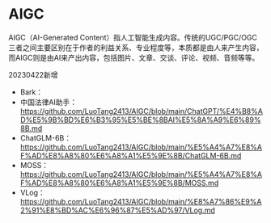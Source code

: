 # AIGC

AIGC（AI-Generated Content）指人工智能生成内容。传统的UGC/PGC/OGC三者之间主要区别在于作者的利益关系、专业程度等，本质都是由人来产生内容，而AIGC则是由AI来产出内容，包括图片、文章、交谈、评论、视频、音频等等。



20230422新增
- Bark：
- 中国法律AI助手：https://github.com/LuoTang2413/AIGC/blob/main/ChatGPT/%E4%B8%AD%E5%9B%BD%E6%B3%95%E5%BE%8BAI%E5%8A%A9%E6%89%8B.md
- ChatGLM-6B：https://github.com/LuoTang2413/AIGC/blob/main/%E5%A4%A7%E8%AF%AD%E8%A8%80%E6%A8%A1%E5%9E%8B/ChatGLM-6B.md
- MOSS：https://github.com/LuoTang2413/AIGC/blob/main/%E5%A4%A7%E8%AF%AD%E8%A8%80%E6%A8%A1%E5%9E%8B/MOSS.md
- VLog：https://github.com/LuoTang2413/AIGC/blob/main/%E8%A7%86%E9%A2%91%E8%BD%AC%E6%96%87%E5%AD%97/VLog.md
